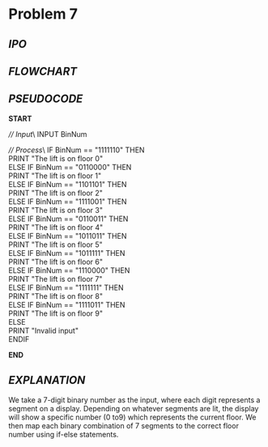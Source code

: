 # Problem 7

## *IPO*

## *FLOWCHART*

## *PSEUDOCODE*

**START**

*// Input*\\
INPUT BinNum

*// Process*\ 
IF BinNum == "1111110" THEN\
  PRINT "The lift is on floor 0"\
  ELSE IF BinNum == "0110000" THEN\
    PRINT "The lift is on floor 1"\
  ELSE IF BinNum == "1101101" THEN\
    PRINT "The lift is on floor 2"\
  ELSE IF BinNum == "1111001" THEN\
    PRINT "The lift is on floor 3"\
  ELSE IF BinNum == "0110011" THEN\
    PRINT "The lift is on floor 4"\
  ELSE IF BinNum == "1011011" THEN\
    PRINT "The lift is on floor 5"\
  ELSE IF BinNum == "1011111" THEN\
    PRINT "The lift is on floor 6"\
  ELSE IF BinNum == "1110000" THEN\
    PRINT "The lift is on floor 7"\
  ELSE IF BinNum == "1111111" THEN\
    PRINT "The lift is on floor 8"\
  ELSE IF BinNum == "1111011" THEN\
    PRINT "The lift is on floor 9"\
ELSE\
    PRINT "Invalid input"\
ENDIF
  
**END**

## *EXPLANATION*

We take a 7-digit binary number as the input, where each digit represents a segment on a display. Depending on whatever segments are lit, the display will show a specific number (0 to9) which represents the current floor. We then map each binary combination of 7 segments to the correct floor number using if-else statements.
